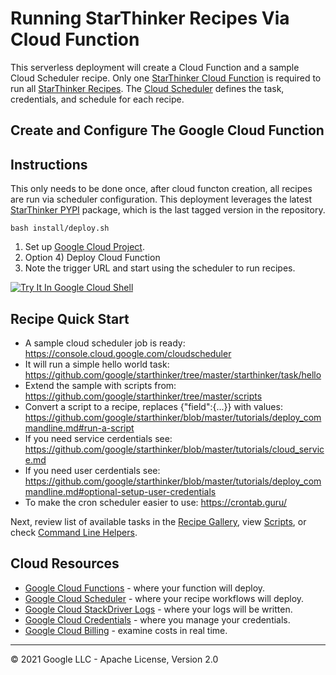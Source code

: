 # Running StarThinker Recipes Via Cloud Function

This serverless deployment will create a Cloud Function and a sample Cloud Scheduler recipe.
Only one [StarThinker Cloud Function](https://github.com/google/starthinker/tree/master/scripts/starthinker/cloud_function/)
is required to run all [StarThinker Recipes](https://github.com/google/starthinker/tree/master/scripts).
The [Cloud Scheduler](https://console.cloud.google.com/cloudscheduler) defines the task, credentials, and schedule
for each recipe.

## Create and Configure The Google Cloud Function

## Instructions

This only needs to be done once, after cloud functon creation, all recipes are run via scheduler configuration.
This deployment leverages the latest [StarThinker PYPI](https://pypi.org/project/starthinker/) package, which is the last tagged version in the repository.

```
bash install/deploy.sh
```

 1. Set up [Google Cloud Project](https://github.com/google/starthinker/blob/master/tutorials/cloud_project.md).
 1. Option 4) Deploy Cloud Function
 1. Note the trigger URL and start using the scheduler to run recipes.

[![Try It In Google Cloud Shell](http://gstatic.com/cloudssh/images/open-btn.svg)](https://console.cloud.google.com/cloudshell/editor?cloudshell_git_repo=https%3A%2F%2Fgithub.com%2Fgoogle%2Fstarthinker&cloudshell_tutorial=tutorials/deploy_clouf_function.md)

## Recipe Quick Start
 - A sample cloud scheduler job is ready: https://console.cloud.google.com/cloudscheduler
 - It will run a simple hello world task: https://github.com/google/starthinker/tree/master/starthinker/task/hello
 - Extend the sample with scripts from: https://github.com/google/starthinker/tree/master/scripts
 - Convert a script to a recipe, replaces {"field":{...}} with values: https://github.com/google/starthinker/blob/master/tutorials/deploy_commandline.md#run-a-script
 - If you need service cerdentials see: https://github.com/google/starthinker/blob/master/tutorials/cloud_service.md
 - If you need user cerdentials see: https://github.com/google/starthinker/blob/master/tutorials/deploy_commandline.md#optional-setup-user-credentials
 - To make the cron scheduler easier to use: https://crontab.guru/

Next, review list of available tasks in the [Recipe Gallery](https://google.github.io/starthinker/), view [Scripts](../scripts/), or check [Command Line Helpers](helpers.md).

## Cloud Resources

  - [Google Cloud Functions](https://console.cloud.google.com/cloudfunctions) - where your function will deploy.
  - [Google Cloud Scheduler](https://console.cloud.google.com/cloudscheduler) - where your recipe workflows will deploy.
  - [Google Cloud StackDriver Logs](https://console.cloud.google.com/logs/viewer) - where your logs will be written.
  - [Google Cloud Credentials](https://console.cloud.google.com/apis/credentials) - where you manage your credentials.
  - [Google Cloud Billing](https://console.cloud.google.com/billing/linkedaccount) - examine costs in real time.

---
&copy; 2021 Google LLC - Apache License, Version 2.0
